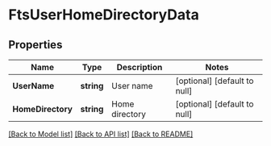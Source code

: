 # FtsUserHomeDirectoryData

## Properties
Name | Type | Description | Notes
------------ | ------------- | ------------- | -------------
**UserName** | **string** | User name | [optional] [default to null]
**HomeDirectory** | **string** | Home directory | [optional] [default to null]

[[Back to Model list]](../README.md#documentation-for-models) [[Back to API list]](../README.md#documentation-for-api-endpoints) [[Back to README]](../README.md)

